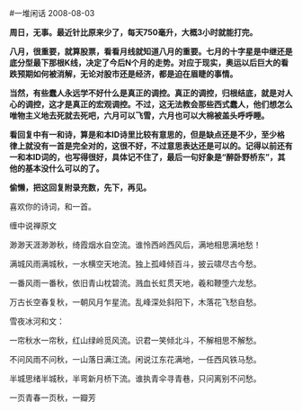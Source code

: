 #一堆闲话
2008-08-03


**周日，无事。最近针比原来少了，每天750毫升，大概3小时就能打完。**

**八月，很重要，就算股票，看看月线就知道八月的重要。七月的十字星是中继还是底分型最下那根K线，决定了今后N个月的走势。对应于现实，奥运以后巨大的看跌预期如何被消解，无论对股市还是经济，都是迫在眉睫的事情。**

**当然，有些蠢人永远学不好什么是真正的调控。真正的调控，归根结底，就是对人心的调控，这才是真正的宏观调控。不过，这无法教会那些西式蠢人，他们想怎么唯物主义地去死就去死吧，六月可以飞雪，六月也可以大棉被盖头呼呼睡。**

**看回复中有一和诗，算是和本ID诗里比较有意思的，但是缺点还是不少，至少格律上就没有一首是完全对的，这很不好，不过意思表达还是可以的。记得以前还有一和本ID词的，也写得很好，具体记不住了，最后一句好象是“醉卧野桥东”，其他的基本没什么可以的了。**

**偷懒，把这回复附录充数，先下，再见。**

 
 




喜欢你的诗词，和一首。  

  

缠中说禅原文  

  

渺渺天涯渺渺秋，绮霞烟水自空流。谁怜西岭西风后，满地相思满地愁！   

  

满城风雨满城秋，一水横空天地流。独上孤峰倾百斗，披云啸尽古今愁。   

  

一番风雨一番秋，依旧青山枕碧流。溅血长虹贯天地，羲和鞭堕六龙愁。   

  

万古长空春复秋，一朝风月乍星流。乱峰深处斜阳下，木落花飞愁自愁。  

  

  

雪夜冰河和文：  

  

一帘秋水一帘秋，红山绿岭觅风流。识君一笑倾北斗，不解相思不解愁。  

      


不问风雨不问秋，一山落日满江流。闲说江东花满地，一任西风铁马愁。  

  

半城思绪半城秋，半弯新月桥下流。谁执青伞寻青巷，只问离别不问愁。  

  

一页青春一页秋，一瓣芳